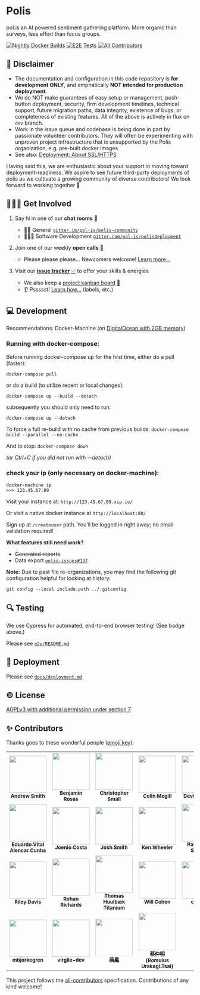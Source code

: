# Polis
pol.is an AI powered sentiment gathering platform. More organic than surveys, less effort than focus groups.

<!-- Changes to badge text in URLs below, require changes to "name" value in .github/workflows/*.yml -->
[![Nightly Docker Builds](https://github.com/pol-is/polisServer/workflows/Nightly%20Docker%20Builds/badge.svg)][nightlies]
[![E2E Tests](https://github.com/pol-is/polisServer/workflows/E2E%20Tests/badge.svg)][e2e-tests]
[![All Contributors](https://img.shields.io/github/all-contributors/pol-is/polis/all-contributors-redux)](#-contributors)

   [nightlies]: https://hub.docker.com/u/polisdemo
   [e2e-tests]: https://github.com/pol-is/polisServer/actions?query=workflow%3A%22E2E+Tests%22

## :construction: Disclaimer

- The documentation and configuration in this code repository is **for development ONLY**,
and emphatically **NOT intended for production deployment**.
- We do NOT make guarantees of easy setup or management, push-button deployment, security,
firm development timelines, technical support, future migration paths, data integrity,
existence of bugs, or completeness of existing features.
All of the above is actively in flux on `dev` branch.
- Work in the issue queue and codebase is being done in part by passionate volunteer contributors.
They will often be experimenting with unproven project infrastructure that is unsupported by the Polis organization,
e.g. pre-built docker images.
- See also: [Deployment: About SSL/HTTPS](docs/deployment.md#about-sslhttps)

Having said this, we are enthusiastic about your support in moving toward deployment-readiness.
We aspire to see future third-party deployments of polis as we cultivate a growing community of diverse contributors!
We look forward to working together :tada:

## 🙋🏾‍♀️ Get Involved

1. Say hi in one of our **chat rooms** :speech_balloon:
    - 🦸🏼 General [`gitter.im/pol-is/polis-community`][chat]
    - 👩🏿‍💻 Software Development [`gitter.com/pol-is/polisDeployment`][chat-dev]
2. Join one of our weekly **open calls** :microphone:
    - Please please please... Newcomers welcome! [Learn more...][calls-about]
3. Visit our [**issue tracker**][issues] [:white_check_mark:][issues] to offer your skills & energies
    - We also keep a [project kanban board][board] [:checkered_flag:][board]
    - :ear: Pssssst! [Learn how...][contributing] (labels, etc.)

   [chat]: https://gitter.im/pol-is/polis-community
   [chat-dev]: https://gitter.im/pol-is/polisDeployment
   [calls-about]: /CONTRIBUTING.md#telephone_receiver-open-calls
   [issues]: https://github.com/pol-is/polisServer/issues
   [board]: https://github.com/orgs/pol-is/projects/1
   [contributing]: /CONTRIBUTING.md#how-we-work

## 💻 Development

Recommendations: Docker-Machine (on [DigitalOcean with 2GB memory][do-tut])

   [do-tut]: https://www.digitalocean.com/community/tutorials/how-to-provision-and-manage-remote-docker-hosts-with-docker-machine-on-ubuntu-16-04


### Running with docker-compose:

Before running docker-compose up for the first time,
either do a pull (faster):

`docker-compose pull`

or do a build (to utilize recent or local changes):

`docker-compose up --build --detach`

subsequently you should only need to run:

`docker-compose up --detach`

To force a full re-build with no cache from previous builds:
`docker-compose build --parallel --no-cache`

And to stop:
`docker-compose down`

_(or Ctrl+C if you did not run with --detach)_

### check your ip (only necessary on docker-machine):
```
docker-machine ip
>>> 123.45.67.89
```

Visit your instance at: `http://123.45.67.89.xip.io/`

Or visit a native docker instance at `http://localhost:80/`

Sign up at `/createuser` path. You'll be logged in right away; no email validation required!

**What features still need work?**
- ~~Generated reports~~
- Data export [`polis-issues#137`](https://github.com/pol-is/polis-issues/issues/137)

**Note:** Due to past file re-organizations, you may find the following git configuration helpful for looking at history:

```
git config --local include.path ../.gitconfig
```

## 🔍 Testing

We use Cypress for automated, end-to-end browser testing! (See badge above.)

Please see [`e2e/README.md`](/e2e/README.md).

## 🚀 Deployment

Please see [`docs/deployment.md`](/docs/deployment.md)

## ©️  License

[AGPLv3 with additional permission under section 7](/LICENSE)

## ✨ Contributors

Thanks goes to these wonderful people ([emoji key](https://allcontributors.org/docs/en/emoji-key)):

<!-- ALL-CONTRIBUTORS-LIST:START - Do not remove or modify this section -->
<!-- prettier-ignore-start -->
<!-- markdownlint-disable -->
<table>
  <tr>
    <td align="center"><a href='https://github.com/ajsmitha7'><img src='https://avatars3.githubusercontent.com/u/8118319?v=4?s=100' width='100px;' alt=''/><br /><sub><b>Andrew Smith</b></sub></a></td>
    <td align="center"><a href='https://sudo-science.com/'><img src='https://avatars0.githubusercontent.com/u/35609?v=4?s=100' width='100px;' alt=''/><br /><sub><b>Benjamin Rosas</b></sub></a></td>
    <td align="center"><a href='http://www.metasoarous.com/'><img src='https://avatars3.githubusercontent.com/u/88556?v=4?s=100' width='100px;' alt=''/><br /><sub><b>Christopher Small</b></sub></a></td>
    <td align="center"><a href='https://pol.is/'><img src='https://avatars3.githubusercontent.com/u/1770265?v=4?s=100' width='100px;' alt=''/><br /><sub><b>Colin Megill</b></sub></a></td>
    <td align="center"><a href='https://twitter.com/devvmh'><img src='https://avatars3.githubusercontent.com/u/1393708?v=4?s=100' width='100px;' alt=''/><br /><sub><b>Devin Howard</b></sub></a></td>
    <td align="center"><a href='https://github.com/drewhart'><img src='https://avatars0.githubusercontent.com/u/6105510?v=4?s=100' width='100px;' alt=''/><br /><sub><b>Drew Hart</b></sub></a></td>
    <td align="center"><a href='http://dylanguedes.github.io/'><img src='https://avatars3.githubusercontent.com/u/7079397?v=4?s=100' width='100px;' alt=''/><br /><sub><b>Dylan Guedes</b></sub></a></td>
  </tr>
  <tr>
    <td align="center"><a href='https://linktr.ee/vital.edu'><img src='https://avatars0.githubusercontent.com/u/5282301?v=4?s=100' width='100px;' alt=''/><br /><sub><b>Eduardo Vital Alencar Cunha</b></sub></a></td>
    <td align="center"><a href='http://joenio.me/'><img src='https://avatars0.githubusercontent.com/u/44172?v=4?s=100' width='100px;' alt=''/><br /><sub><b>Joenio Costa</b></sub></a></td>
    <td align="center"><a href='https://github.com/joshsmith2'><img src='https://avatars3.githubusercontent.com/u/3437989?v=4?s=100' width='100px;' alt=''/><br /><sub><b>Josh Smith</b></sub></a></td>
    <td align="center"><a href='http://kenwheeler.github.io/'><img src='https://avatars2.githubusercontent.com/u/286616?v=4?s=100' width='100px;' alt=''/><br /><sub><b>Ken Wheeler</b></sub></a></td>
    <td align="center"><a href='https://github.com/patrickas'><img src='https://avatars2.githubusercontent.com/u/264735?v=4?s=100' width='100px;' alt=''/><br /><sub><b>Patrick Abi Salloum</b></sub></a></td>
    <td align="center"><a href='http://nodescription.net/'><img src='https://avatars2.githubusercontent.com/u/305339?v=4?s=100' width='100px;' alt=''/><br /><sub><b>Patrick Connolly</b></sub></a></td>
    <td align="center"><a href='https://github.com/ricardopoppi'><img src='https://avatars3.githubusercontent.com/u/1162183?v=4?s=100' width='100px;' alt=''/><br /><sub><b>Ricardo Poppi</b></sub></a></td>
  </tr>
  <tr>
    <td align="center"><a href='http://rileydav.is/'><img src='https://avatars0.githubusercontent.com/u/282503?v=4?s=100' width='100px;' alt=''/><br /><sub><b>Riley Davis</b></sub></a></td>
    <td align="center"><a href='https://github.com/rohanrichards'><img src='https://avatars2.githubusercontent.com/u/16222002?v=4?s=100' width='100px;' alt=''/><br /><sub><b>Rohan Richards</b></sub></a></td>
    <td align="center"><a href='https://github.com/huulbaek'><img src='https://avatars0.githubusercontent.com/u/1862741?v=4?s=100' width='100px;' alt=''/><br /><sub><b>Thomas Huulbæk Titanium</b></sub></a></td>
    <td align="center"><a href='https://github.com/willcohen'><img src='https://avatars0.githubusercontent.com/u/5185341?v=4?s=100' width='100px;' alt=''/><br /><sub><b>Will Cohen</b></sub></a></td>
    <td align="center"><a href='https://github.com/crkrenn'><img src='https://avatars2.githubusercontent.com/u/6069975?v=4?s=100' width='100px;' alt=''/><br /><sub><b>crkrenn</b></sub></a></td>
    <td align="center"><a href='https://github.com/misscs'><img src='https://avatars1.githubusercontent.com/u/51812?v=4?s=100' width='100px;' alt=''/><br /><sub><b>cs</b></sub></a></td>
    <td align="center"><a href='https://github.com/light24bulbs'><img src='https://avatars2.githubusercontent.com/u/581906?v=4?s=100' width='100px;' alt=''/><br /><sub><b>light24bulbs</b></sub></a></td>
  </tr>
  <tr>
    <td align="center"><a href='https://github.com/mbjorkegren'><img src='https://avatars3.githubusercontent.com/u/2016166?v=4?s=100' width='100px;' alt=''/><br /><sub><b>mbjorkegren</b></sub></a></td>
    <td align="center"><a href='http://virgile-dev.github.io/'><img src='https://avatars0.githubusercontent.com/u/11473995?v=4?s=100' width='100px;' alt=''/><br /><sub><b>virgile-dev</b></sub></a></td>
    <td align="center"><a href='http://www.linkedin.com/in/tangaudrey'><img src='https://avatars1.githubusercontent.com/u/20723?v=4?s=100' width='100px;' alt=''/><br /><sub><b>唐鳳</b></sub></a></td>
    <td align="center"><a href='http://sais.tw/'><img src='https://avatars3.githubusercontent.com/u/2368060?v=4?s=100' width='100px;' alt=''/><br /><sub><b>蔡仲明 (Romulus Urakagi Tsai)</b></sub></a></td>
  </tr>
</table>

<!-- markdownlint-enable -->
<!-- prettier-ignore-end -->
<!-- ALL-CONTRIBUTORS-LIST:END -->

This project follows the [all-contributors](https://github.com/all-contributors/all-contributors) specification. Contributions of any kind welcome!
